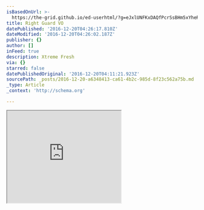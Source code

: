 ```yaml
---
isBasedOnUrl: >-
  https://the-grid.github.io/ed-userhtml/?g=eJxlUNFKxDAQfPcrSsBHm5xYheRyD_5JetleFva6Idlr9O_NVUHBpxmG3ZlhjhG3ocongVeZKwryagtQENzANYyS7MGYR5dDjLhenoSznV7H5-lXmlmEr_bF5A-nTkdcSrjCP9MwV6abgLs7GFfwkqQjwXKHHw_zNzLBfrNzNdRy9iqJ5Gq1bq2NWDPLKJuuKRTQb-9lUsOePXOJULwy_etcmKi39GplNQQibsuNqOsAq1e9r_4u3Enf4vTwBXReXnM
title: Right Guard VO
datePublished: '2016-12-20T04:26:17.810Z'
dateModified: '2016-12-20T04:26:02.187Z'
publisher: {}
author: []
inFeed: true
description: Xtreme Fresh
via: {}
starred: false
datePublishedOriginal: '2016-12-20T04:11:21.923Z'
sourcePath: _posts/2016-12-20-a6348413-ca61-4b2c-985d-8f23c562a75b.md
_type: Article
_context: 'http://schema.org'

---
```

<iframe src="https://the-grid.github.io/ed-userhtml/?g=eJxlUNFKxDAQfPcrSsBHm5xYheRyD_5JetleFva6Idlr9O_NVUHBpxmG3ZlhjhG3ocongVeZKwryagtQENzANYyS7MGYR5dDjLhenoSznV7H5-lXmlmEr_bF5A-nTkdcSrjCP9MwV6abgLs7GFfwkqQjwXKHHw_zNzLBfrNzNdRy9iqJ5Gq1bq2NWDPLKJuuKRTQb-9lUsOePXOJULwy_etcmKi39GplNQQibsuNqOsAq1e9r_4u3Enf4vTwBXReXnM" height="244" style=""></iframe>
